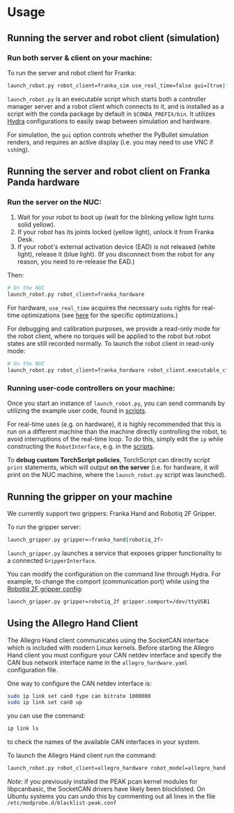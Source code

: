 # Usage

## Running the server and robot client (simulation)

### Run both server & client **on your machine**:

To run the server and robot client for Franka:
```bash
launch_robot.py robot_client=franka_sim use_real_time=false gui=[true|false]
```

`launch_robot.py` is an executable script which starts both a controller manager server and a robot client which connects to it, and is installed as a script with the conda package by default in `$CONDA_PREFIX/bin`. It utilizes [Hydra](https://hydra.cc/) configurations to easily swap between simulation and hardware.

For simulation, the `gui` option controls whether the PyBullet simulation renders, and requires an active display (i.e. you may need to use VNC if `ssh`ing).

## Running the server and robot client on Franka Panda hardware

### Run the server **on the NUC**:

1. Wait for your robot to boot up (wait for the blinking yellow light turns solid yellow).
1. If your robot has its joints locked (yellow light), unlock it from Franka Desk.
1. If your robot's external activation device (EAD) is not released (white light), release it (blue light). (If you disconnect from the robot for any reason, you need to re-release the EAD.)

Then:

```bash
# On the NUC
launch_robot.py robot_client=franka_hardware
```

For hardware, `use_real_time` acquires the necessary `sudo` rights for real-time optimizations (see [here](https://github.com/facebookresearch/fairo/blob/main/polymetis/polymetis/include/real_time.hpp) for the specific optimizations.)


For debugging and calibration purposes, we provide a read-only mode for the robot client, where no torques will be applied to the robot but robot states are still recorded normally. To launch the robot client in read-only mode:
```bash
# On the NUC
launch_robot.py robot_client=franka_hardware robot_client.executable_cfg.readonly=true
```

### Running user-code controllers **on your machine**:

Once you start an instance of `launch_robot.py`, you can send commands by utilizing the example user code, found in [scripts](https://github.com/facebookresearch/fairo/tree/main/polymetis/examples).

For real-time uses (e.g. on hardware), it is highly recommended that this is run on a different machine than the machine directly controlling the robot, to avoid interruptions of the real-time loop. To do this, simply edit the `ip` while constructing the `RobotInterface`, e.g. in the [scripts](https://github.com/facebookresearch/fairo/tree/main/polymetis/examples).

To **debug custom TorchScript policies**, TorchScript can directly script `print` statements, which will output **on the server** (i.e. for hardware, it will print on the NUC machine, where the `launch_robot.py` script was launched).


## Running the gripper **on your machine**

We currently support two grippers: Franka Hand and Robotiq 2F Gripper.

To run the gripper server:
```bash
launch_gripper.py gripper=<franka_hand|robotiq_2f>
```

`launch_gripper.py` launches a service that exposes gripper functionality to a connected `GripperInterface`. 

You can modify the configuration on the command line through Hydra. For example, to change the comport (communication port) while using the [Robotiq 2F gripper config](https://github.com/facebookresearch/fairo/blob/main/polymetis/polymetis/conf/gripper/robotiq_2f.yaml):

```bash
launch_gripper.py gripper=robotiq_2f gripper.comport=/dev/ttyUSB1
```

## Using the Allegro Hand Client

The Allegro Hand client communicates using the SocketCAN interface which is included with modern Linux kernels.
Before starting the Allegro Hand client you must configure your CAN netdev interface and specify the CAN bus network interface name in the `allegro_hardware.yaml` configuration file.

One way to configure the CAN netdev interface is:
```bash
sudo ip link set can0 type can bitrate 1000000
sudo ip link set can0 up
```

you can use the command:
```bash
ip link ls 
```
to check the names of the available CAN interfaces in your system.

To launch the Allegro Hand client run the command:
```bash
launch_robot.py robot_client=allegro_hardware robot_model=allegro_hand
```

*Note:* if you previously installed the PEAK pcan kernel modules for libpcanbasic, the SocketCAN drivers have likely been blocklisted.  On Ubuntu systems you can undo this by commenting out all lines in the file `/etc/modprobe.d/blacklist-peak.conf `
